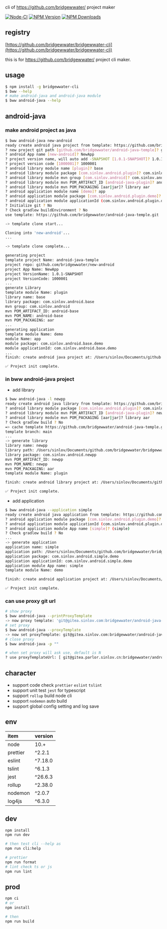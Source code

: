 cli of https://github.com/bridgewwater/ project maker 

[![Node-CI](https://github.com/bridgewwater/bridgewwater-cli/workflows/Node-CI/badge.svg?branch=main)](https://github.com/bridgewwater/bridgewwater-cli/actions?query=workflow%3ANode-CI)
[![NPM Version](http://img.shields.io/npm/v/bridgewwater-cli.svg?style=flat)](https://www.npmjs.org/package/bridgewwater-cli)
[![NPM Downloads](https://img.shields.io/npm/dm/bridgewwater-cli.svg?style=flat)](https://npmcharts.com/compare/bridgewwater-cli?minimal=true)

## registry

[https://github.com/bridgewwater/bridgewwater-cli](https://github.com/bridgewwater/bridgewwater-cli)

this is for https://github.com/bridgewwater/ project cli maker.

## usage

```bash
$ npm install -g bridgewwater-cli
$ bww --help
# make android-java and android-java module
$ bww android-java --help
```

## android-java

### make android project as java

```bash
$ bww android-java new-android
ready create android java project from template: https://github.com/bridgewwater/android-java-temple
? new project git path [github.com/bridgewwater/android-java-temple]? github.com/bridgewwater/new-android
? android App name [new-android]? NewApp
? project version name, will auto add -SNAPSHOT [1.0.1-SNAPSHOT]? 1.0.1-SNAPSHOT
? project version code [1000001]? 1000001
? android library module name [plugin]? base
? android library module package [com.sinlov.android.plugin]? com.sinlov.android.base
? android library module mvn group [com.sinlov.android]? com.sinlov.android
? android library module mvn POM_ARTIFACT_ID [android-java-plugin]? android-base
? android library module mvn POM_PACKAGING [aar|jar]? library aar
? android application module name [demo]? app
? android application module package [com.sinlov.android.plugin.demo]? com.sinlov.android.base.demo
? android application module applicationId (com.sinlov.android.plugin.demo)? com.sinlov.android.base.demo
? Initialize git ? No
? Check gradlew buildEnvironment ? No
use template: https://github.com/bridgewwater/android-java-temple.git

-> template clone start...

Cloning into 'new-android'...
...

-> template clone complete...

generating project
template project Name: android-java-temple
project repo: github.com/bridgewwater/new-android
project App Name: NewApp
project VersionName: 1.0.1-SNAPSHOT
project VersionCode: 1000001
... 
generate Library
template module Name: plugin
library name: base
library package: com.sinlov.android.base
mvn group: com.sinlov.android
mvn POM_ARTIFACT_ID: android-base
mvn POM_NAME: android-base
mvn POM_PACKAGING: aar
...
generating application
template module Name: demo
module Name: app
module package: com.sinlov.android.base.demo
module applicationId: com.sinlov.android.base.demo
...
finish: create android java project at: /Users/sinlov/Documents/github.com/bridgewwater/bridgewwater-cli/dist/new-android

✅ Project init complete.
```

### in bww android-java project

- add library

```bash
$ bww android-java -l newpp
ready create android java library from template: https://github.com/bridgewwater/android-java-temple
? android library module package [com.sinlov.android.plugin]? com.sinlov.android.newpp
? android library module mvn POM_ARTIFACT_ID [android-java-plugin]? newpp
? android library module mvn POM_PACKAGING [aar|jar]? library aar
? Check gradlew build ? No
=> cache template https://github.com/bridgewwater/android-java-temple.git
template branch: main
...
-> generate library
library name: newpp
library path: /Users/sinlov/Documents/github.com/bridgewwater/bridgewwater-cli/dist/new-android/newpp
library package: com.sinlov.android.newpp
mvn POM_ARTIFACT_ID: newpp
mvn POM_NAME: newpp
mvn POM_PACKAGING: aar
template module Name: plugin

finish: create android library project at: /Users/sinlov/Documents/github.com/bridgewwater/bridgewwater-cli/dist/new-android/newpp

✅ Project init complete.
```

- add application
```bash
$ bww android-java --application simple
ready create android java application from template: https://github.com/bridgewwater/android-java-temple
? android application module package [com.sinlov.android.plugin.demo]? com.sinlov.android.simple.demo
? android application module applicationId (com.sinlov.android.plugin.demo)? com.sinlov.android.simple.demo
? android application module App name [simple]? (simple)
? Check gradlew build ? No
...
-> generate application
application name: simple
application path: /Users/sinlov/Documents/github.com/bridgewwater/bridgewwater-cli/dist/new-android/simple
application package: com.sinlov.android.simple.demo
application applicationId: com.sinlov.android.simple.demo
application module App name: simple
template module Name: demo

finish: create android application project at: /Users/sinlov/Documents/github.com/bridgewwater/bridgewwater-cli/dist/new-android/simple

✅ Project init complete.
```

### can use proxy git url

```bash
# show proxy
$ bww android-java --printProxyTemplate
-> now proxy template: 'git@gitea.sinlov.com:bridgewwater/android-java-temple.git'
# set proxy
$ bww android-java --proxyTemplate
-> now set proxyTemplate: git@gitea.sinlov.com:bridgewwater/android-java-temple.git
# close proxy
$ bww android-java -p ""

# when set proxy will ask use, default is N
? use proxyTemplateUrl: [ git@gitea.parlor.sinlov.cn:bridgewwater/android-java-temple.git ] ? (y/N) 
```

## character

- support code check `prettier` `eslint` `tslint`
- support unit test `jest` for typescript
- support `rollup` build node cli
- support `nodemon` auto build
- support global config setting and log save

## env

| item              | version           |
|:------------------|:------------------|
| node              | 10.+ |
| prettier          | ^2.2.1 |
| eslint            | ^7.18.0 |
| tslint            | ^6.1.3 |
| jest              | ^26.6.3 |
| rollup            | ^2.38.0 |
| nodemon           | ^2.0.7 |
| log4js            | ^6.3.0 |

## dev

```bash
npm install
npm run dev

# then test cli --help as
npm run cli:help

# prettier
npm run format
# lint check ts or js
npm run lint
```

## prod

```bash
npm ci
# or
npm install

# then
npm run build
```